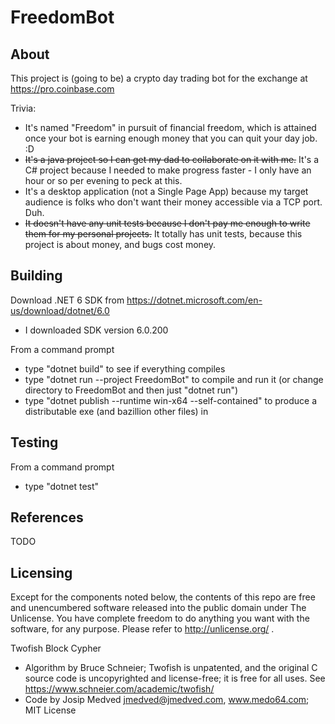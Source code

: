 FreedomBot
==========

About
-----
This project is (going to be) a crypto day trading bot for the exchange at https://pro.coinbase.com

Trivia:
 - It's named "Freedom" in pursuit of financial freedom, which is attained once your bot is earning enough money that you can quit your day job. :D
 - ~~It's a java project so I can get my dad to collaborate on it with me.~~ It's a C# project because I needed to make progress faster - I only have an hour or so per evening to peck at this.
 - It's a desktop application (not a Single Page App) because my target audience is folks who don't want their money accessible via a TCP port. Duh.
 - ~~It doesn't have any unit tests because I don't pay me enough to write them for my personal projects.~~ It totally has unit tests, because this project is about money, and bugs cost money.

Building
--------
Download .NET 6 SDK from https://dotnet.microsoft.com/en-us/download/dotnet/6.0
 - I downloaded SDK version 6.0.200

From a command prompt
 - type "dotnet build" to see if everything compiles
 - type "dotnet run --project FreedomBot" to compile and run it (or change directory to FreedomBot and then just "dotnet run")
 - type "dotnet publish --runtime win-x64 --self-contained" to produce a distributable exe (and bazillion other files) in 

Testing
-------
From a command prompt
 - type "dotnet test"

References
----------
TODO

Licensing
---------
Except for the components noted below, the contents of this repo are free and unencumbered software released into the public domain under The Unlicense. You have complete freedom to do anything you want with the software, for any purpose. Please refer to <http://unlicense.org/> .

Twofish Block Cypher
 - Algorithm by Bruce Schneier; Twofish is unpatented, and the original C source code is uncopyrighted and license-free; it is free for all uses. See https://www.schneier.com/academic/twofish/
 - Code by Josip Medved <jmedved@jmedved.com>, www.medo64.com; MIT License 